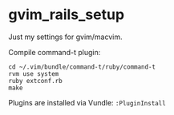 gvim_rails_setup
================

Just my settings for gvim/macvim.

Compile command-t plugin:

    cd ~/.vim/bundle/command-t/ruby/command-t
    rvm use system
    ruby extconf.rb
    make

Plugins are installed via Vundle:
`:PluginInstall`
